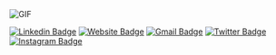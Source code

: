 
<img  alt="GIF" src="https://i.pinimg.com/originals/e4/26/70/e426702edf874b181aced1e2fa5c6cde.gif" />

[![Linkedin Badge](https://img.shields.io/badge/-abhishek-blue?style=flat&logo=Linkedin&logoColor=white&link=https://www.linkedin.com/in/abhishek-mogaveera-440526141/)](https://www.linkedin.com/in/abhishek-mogaveera-440526141/)
[![Website Badge](https://img.shields.io/badge/-abhishekm-47CCCC?style=flat&logo=Google-Chrome&logoColor=white&link=https://abhishekm.netlify.app/)](https://abhishekm.netlify.app/)
[![Gmail Badge](https://img.shields.io/badge/-abmogaveer971999-c14438?style=flat&logo=Gmail&logoColor=white&link=mailto:jessicalim813@gmail.com)](mailto:abmogaveer971999@gmail.com)
[![Twitter Badge](https://img.shields.io/badge/-@abhiisshakee-1ca0f1?style=flat&labelColor=1ca0f1&logo=twitter&logoColor=white&link=https://twitter.com/abhiisshakee)](https://twitter.com/abhiisshakee)
[![Instagram Badge](https://img.shields.io/badge/-@abhiisshakee-purple?style=flat&logo=instagram&logoColor=white&link=https://www.instagram.com/abhiisshakee/)](https://www.instagram.com/abhiisshakee/)

